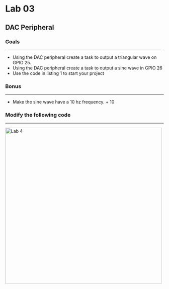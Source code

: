# Lab 03
## **DAC Peripheral**
### **Goals**
*** 
* Using the DAC peripheral create a task to output a triangular wave on GPIO 25.
* Using the DAC peripheral create a task to output a sine wave in GPIO 26
* Use the code in listing 1 to start your project 

### **Bonus**
***
* Make the sine wave have a 10 hz frequency. + 10

### **Modify the following code**
***

<img width="497" alt="Lab 4 " src="https://user-images.githubusercontent.com/60948298/136827840-c0067dcd-52e5-425c-b468-66d83a4ed341.png">
